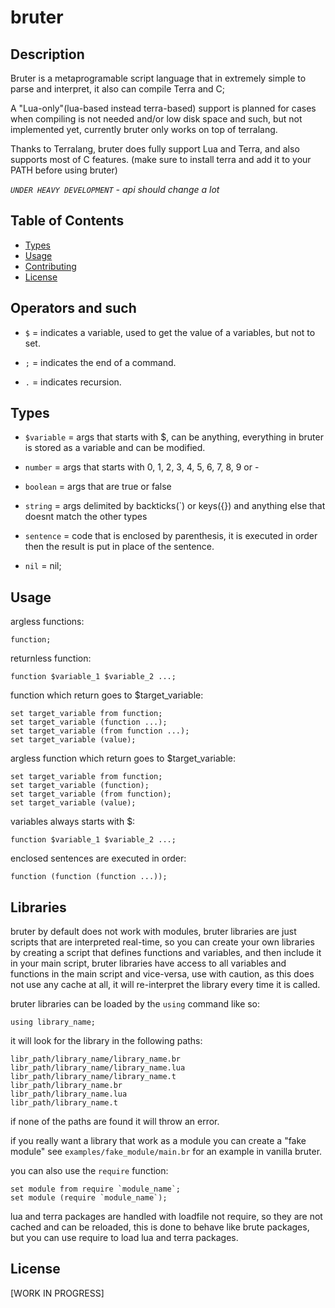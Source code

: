 
# bruter

## Description

Bruter is a metaprogramable script language that in extremely simple to parse and interpret, it also can compile Terra and C;


A "Lua-only"(lua-based instead terra-based) support is planned for cases when compiling is not needed and/or low disk space and such, but not implemented yet, currently bruter only works on top of terralang.


Thanks to Terralang, bruter does fully support Lua and Terra, and also supports most of C features.
(make sure to install terra and add it to your PATH before using bruter)


*`UNDER HEAVY DEVELOPMENT` - api should change a lot*


## Table of Contents

- [Types](#types)
- [Usage](#usage)
- [Contributing](#contributing)
- [License](#license)

## Operators and such


- `$` = indicates a variable, used to get the value of a variables, but not to set.

- `;` = indicates the end of a command.

- `.` = indicates recursion.

## Types


- `$variable` = args that starts with $, can be anything, everything in bruter is stored as a variable and can be modified.

- `number` = args that starts with 0, 1, 2, 3, 4, 5, 6, 7, 8, 9 or -

- `boolean` = args that are true or false

- `string` = args delimited by backticks(`) or keys({}) and anything else that doesnt match the other types

- `sentence` = code that is enclosed by parenthesis, it is executed in order then the result is put in place of the sentence.

- `nil` = nil;

## Usage


argless functions:

    function;


returnless function:

    function $variable_1 $variable_2 ...;


function which return goes to $target_variable:

    set target_variable from function;
    set target_variable (function ...);
    set target_variable (from function ...);
    set target_variable (value);


argless function which return goes to $target_variable:

    set target_variable from function;
    set target_variable (function);
    set target_variable (from function);
    set target_variable (value);

variables always starts with $:

    function $variable_1 $variable_2 ...;


enclosed sentences are executed in order:

    function (function (function ...));


## Libraries

bruter by default does not work with modules, bruter libraries are just scripts that are interpreted real-time, so you can create your own libraries by creating a script that defines functions and variables, and then include it in your main script, bruter libraries have access to all variables and functions in the main script and vice-versa, use with caution, as this does not use any cache at all, it will re-interpret the library every time it is called.

bruter libraries can be loaded by the `using` command like so:

    using library_name;

it will look for the library in the following paths:

    libr_path/library_name/library_name.br
    libr_path/library_name/library_name.lua
    libr_path/library_name/library_name.t
    libr_path/library_name.br
    libr_path/library_name.lua
    libr_path/library_name.t
if none of the paths are found it will throw an error.    

if you really want a library that work as a module you can create a "fake module" see `examples/fake_module/main.br` for an example in vanilla bruter. 

you can also use the `require` function:

    set module from require `module_name`;
    set module (require `module_name`);

    
lua and terra packages are handled with loadfile not require, so they are not cached and can be reloaded, this is done to behave like brute packages, but you can use require to load lua and terra packages.

## License

[WORK IN PROGRESS]